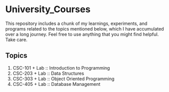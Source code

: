# University_Courses

This repository includes a chunk of my learnings, experiments, and programs related to the topics mentioned below, which I have accumulated over a long journey. 
Feel free to use anything that you might find helpful. Take care. 

## Topics 
1. CSC-101 + Lab :: Introduction to Programming
2. CSC-203 + Lab :: Data Structures 
3. CSC-303 + Lab :: Object Oriented Programming
4. CSC-405 + Lab :: Database Management
